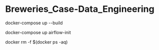 # Breweries_Case-Data_Engineering



docker-compose up --build

docker-compose up airflow-init


docker rm -f $(docker ps -aq)